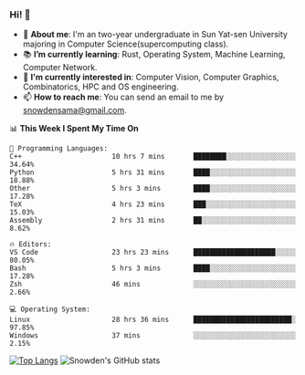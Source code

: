 ### Hi! 👋

+ :school: **About me**: I'm an two-year undergraduate in Sun Yat-sen University majoring in Computer Science(supercomputing class).
+ :books: **I’m currently learning**: Rust, Operating System, Machine Learning, Computer Network.
+ :lollipop: **I'm currently interested in**: Computer Vision, Computer Graphics, Combinatorics, HPC and OS engineering.
+ 📫 **How to reach me**: You can send an email to me by snowdensama@gmail.com.

<!--START_SECTION:waka-->
📊 **This Week I Spent My Time On** 

```text
💬 Programming Languages: 
C++                      10 hrs 7 mins       ████████░░░░░░░░░░░░░░░░░   34.64% 
Python                   5 hrs 31 mins       ████░░░░░░░░░░░░░░░░░░░░░   18.88% 
Other                    5 hrs 3 mins        ████░░░░░░░░░░░░░░░░░░░░░   17.28% 
TeX                      4 hrs 23 mins       ███░░░░░░░░░░░░░░░░░░░░░░   15.03% 
Assembly                 2 hrs 31 mins       ██░░░░░░░░░░░░░░░░░░░░░░░   8.62%

🔥 Editors: 
VS Code                  23 hrs 23 mins      ████████████████████░░░░░   80.05% 
Bash                     5 hrs 3 mins        ████░░░░░░░░░░░░░░░░░░░░░   17.28% 
Zsh                      46 mins             ░░░░░░░░░░░░░░░░░░░░░░░░░   2.66%

💻 Operating System: 
Linux                    28 hrs 36 mins      ████████████████████████░   97.85% 
Windows                  37 mins             ░░░░░░░░░░░░░░░░░░░░░░░░░   2.15%

```


<!--END_SECTION:waka-->


[![Top Langs](https://github-readme-stats.vercel.app/api/top-langs/?username=lixk28&langs_count=8&layout=compact&hide_border=true)](https://github.com/lixk28/github-readme-stats)
![Snowden's GitHub stats](https://github-readme-stats.vercel.app/api?username=lixk28&show_icons=true&hide_border=true&count_private=true)



<!--
**lixk28/lixk28** is a ✨ _special_ ✨ repository because its `README.md` (this file) appears on your GitHub profile.

Here are some ideas to get you started:

- 🔭 I’m currently working on ...
- 🌱 I’m currently learning ...
- 👯 I’m looking to collaborate on ...
- 🤔 I’m looking for help with ...
- 💬 Ask me about ...
- 📫 How to reach me: ...
- 😄 Pronouns: ...
- ⚡ Fun fact: ...
  -->
